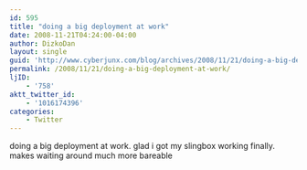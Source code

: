 ```yaml
---
id: 595
title: "doing a big deployment at work"
date: 2008-11-21T04:24:00-04:00
author: DizkoDan
layout: single
guid: 'http://www.cyberjunx.com/blog/archives/2008/11/21/doing-a-big-deployment-at-work/'
permalink: /2008/11/21/doing-a-big-deployment-at-work/
ljID:
    - '758'
aktt_twitter_id:
    - '1016174396'
categories:
    - Twitter
---
```


doing a big deployment at work. glad i got my slingbox working finally. makes waiting around much more bareable